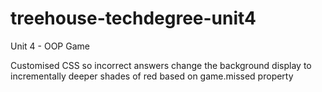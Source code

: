 # treehouse-techdegree-unit4
Unit 4 - OOP Game

Customised CSS so incorrect answers change the background display to incrementally deeper shades of red based on game.missed property
